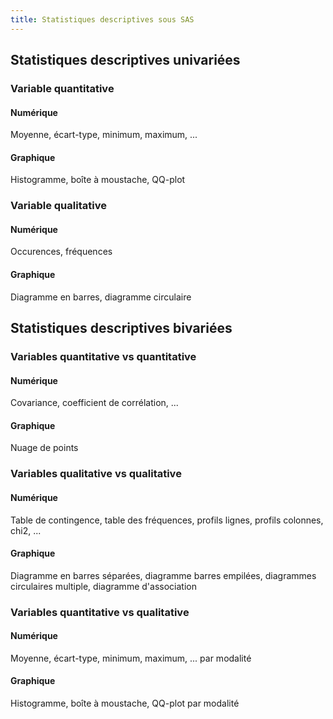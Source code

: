 ```yaml
---
title: Statistiques descriptives sous SAS
---
```


## Statistiques descriptives univariées

### Variable quantitative

#### Numérique

Moyenne, écart-type, minimum, maximum, ...

#### Graphique

Histogramme, boîte à moustache, QQ-plot

### Variable qualitative

#### Numérique

Occurences, fréquences

#### Graphique

Diagramme en barres, diagramme circulaire

## Statistiques descriptives bivariées

### Variables quantitative vs quantitative

#### Numérique

Covariance, coefficient de corrélation, ...

#### Graphique

Nuage de points

### Variables qualitative vs qualitative

#### Numérique

Table de contingence, table des fréquences, profils lignes, profils colonnes, chi2, ...

#### Graphique

Diagramme en barres séparées, diagramme barres empilées, diagrammes circulaires multiple, diagramme d'association

### Variables quantitative vs qualitative

#### Numérique

Moyenne, écart-type, minimum, maximum, ... par modalité

#### Graphique

Histogramme, boîte à moustache, QQ-plot par modalité